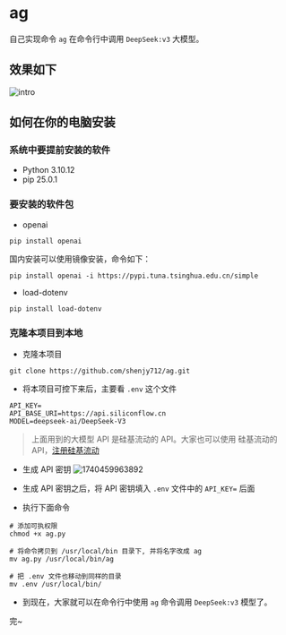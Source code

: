 # ag

自己实现命令 `ag` 在命令行中调用 `DeepSeek:v3` 大模型。

## 效果如下

![intro](https://github.com/user-attachments/assets/fe004408-bfc6-4983-9339-a7ead9a2e081)

## 如何在你的电脑安装

### 系统中要提前安装的软件

- Python 3.10.12
- pip 25.0.1

### 要安装的软件包

- openai

```shell
pip install openai
```

国内安装可以使用镜像安装，命令如下：

```shell
pip install openai -i https://pypi.tuna.tsinghua.edu.cn/simple
```

- load-dotenv

```shell
pip install load-dotenv
```

### 克隆本项目到本地

- 克隆本项目

```shell
git clone https://github.com/shenjy712/ag.git
```

- 将本项目可控下来后，主要看 `.env` 这个文件

```
API_KEY=
API_BASE_URI=https://api.siliconflow.cn
MODEL=deepseek-ai/DeepSeek-V3
```

> 上面用到的大模型 API 是硅基流动的 API。大家也可以使用 硅基流动的 API，[注册硅基流动](https://cloud.siliconflow.cn/i/BLu934tI)

- 生成 API 密钥
  ![1740459963892](https://github.com/user-attachments/assets/c2556ff3-4c75-47ea-b735-a6b0368c6da5)

- 生成 API 密钥之后，将 API 密钥填入 `.env` 文件中的 `API_KEY=` 后面
- 执行下面命令

```shell
# 添加可执权限
chmod +x ag.py

# 将命令拷贝到 /usr/local/bin 目录下, 并将名字改成 ag
mv ag.py /usr/local/bin/ag

# 把 .env 文件也移动到同样的目录
mv .env /usr/local/bin/
```

- 到现在，大家就可以在命令行中使用 `ag` 命令调用 `DeepSeek:v3` 模型了。

完~
